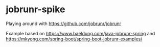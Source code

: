 # jobrunr-spike

Playing around with https://github.com/jobrunr/jobrunr

Example based on https://www.baeldung.com/java-jobrunr-spring and https://mkyong.com/spring-boot/spring-boot-jobrunr-examples/
